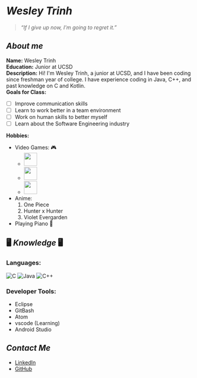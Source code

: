 # _Wesley Trinh_
> _“If I give up now, I'm going to regret it.”_
## _About me_
**Name:** Wesley Trinh \
**Education:** Junior at UCSD \
**Description:**  Hi! I'm Wesley Trinh, a junior at UCSD, and I have been coding since freshman year of college. I have experience coding in Java, C++, and past knowledge on C and Kotlin. \
**Goals for Class:**
- [ ] Improve communication skills
- [ ] Learn to work better in a team environment
- [ ] Work on human skills to better myself  
- [ ] Learn about the Software Engineering industry

**Hobbies:**
  - Video Games: :video_game: 
    - <img src="https://upload.wikimedia.org/wikipedia/commons/thumb/2/2a/LoL_icon.svg/1200px-LoL_icon.svg.png" width="35" height="35" />
    - <img src="https://i.pinimg.com/originals/a4/00/33/a400333f7c9137ad1ebb9ded69755c48.png" width="35" height="35" />
    - <img src="https://upload.wikimedia.org/wikipedia/commons/thumb/1/1e/Osu%21_Logo_2016.svg/512px-Osu%21_Logo_2016.svg.png" width="35" height="35" />
   - Anime:
     1. One Piece
     2. Hunter x Hunter
     3. Violet Evergarden
   - Playing Piano 🎹 


## :desktop_computer: _Knowledge_ :desktop_computer:
### **Languages:**
![C](https://img.shields.io/badge/-C-000?&logo=C)
![Java](https://img.shields.io/badge/-Java-000?&logo=Java&logoColor=007396)
![C++](https://img.shields.io/badge/-C++-000?&logo=c%2b%2b&logoColor=00599C)
### **Developer Tools:**
- Eclipse
- GitBash
- Atom
- vscode (Learning)
- Android Studio
## _Contact Me_
- [LinkedIn](www.linkedin.com/in/wesleytrinh)
- [GitHub](https://github.com/wtrinh02)
